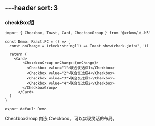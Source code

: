 ---header
sort: 3
---

### checkBox组

```tsx
import { Checkbox, Toast, Card, CheckboxGroup } from '@xrkmm/ui-h5'

const Demo: React.FC = () => {
  const onChange = (check:string[]) => Toast.show(check.join(','))

  return (
    <Card>
        <CheckboxGroup onChange={onChange}>
          <Checkbox value="1">联合复选框1</Checkbox>
          <Checkbox value="2">联合复选框4</Checkbox>
          <Checkbox value="3">联合复选框3</Checkbox>
          <Checkbox value="4">联合复选框2</Checkbox>
        </CheckboxGroup>
      </Card>
  )
}

export default Demo
```
CheckboxGroup 内嵌 Checkbox ，可以实现灵活的布局。


